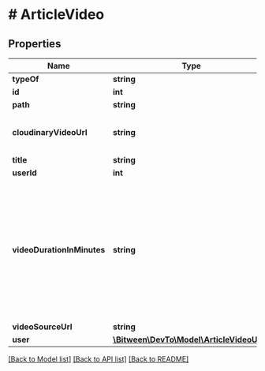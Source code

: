 # # ArticleVideo

## Properties

Name | Type | Description | Notes
------------ | ------------- | ------------- | -------------
**typeOf** | **string** |  |
**id** | **int** |  |
**path** | **string** |  |
**cloudinaryVideoUrl** | **string** | The preview image of the video |
**title** | **string** |  |
**userId** | **int** |  |
**videoDurationInMinutes** | **string** | The duration of the video.  If the video duration is below 1 hour, the format will be &#x60;mm:ss&#x60;, if it&#39;s 1 hour or above the format will be &#x60;h:mm:ss&#x60;. |
**videoSourceUrl** | **string** |  |
**user** | [**\Bitween\DevTo\Model\ArticleVideoUser**](ArticleVideoUser.md) |  |

[[Back to Model list]](../../README.md#models) [[Back to API list]](../../README.md#endpoints) [[Back to README]](../../README.md)
